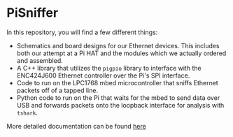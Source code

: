 # PiSniffer

In this repository, you will find a few different things:

* Schematics and board designs for our Ethernet devices. This includes both our
  attempt at a Pi HAT and the modules which we actually ordered and assembled.
* A C++ library that utilizes the `pigpio` library to interface with the
  ENC424J600 Ethernet controller over the Pi's SPI interface.
* Code to run on the LPC1768 mbed microcontroller that sniffs Ethernet packets
  off of a tapped line.
* Python code to run on the Pi that waits for the mbed to send data over USB
  and forwards packets onto the loopback interface for analysis with `tshark`.

More detailed documentation can be found [here](https://iwebb.me/PiSniffer/)
